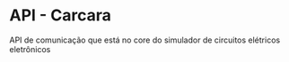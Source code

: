 # API - Carcara
API de comunicação que está no core  do simulador de circuitos elétricos eletrônicos

